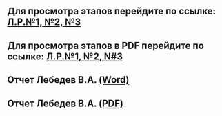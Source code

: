 ## Для просмотра этапов перейдите по ссылке: [Л.Р.№1, №2, №3](https://docs.google.com/document/d/1xruicirh_PXVLOryJETKe7-hskaP-C3L/edit?usp=sharing&ouid=101136925186791186403&rtpof=true&sd=true)
## Для просмотра этапов в PDF перейдите по ссылке: [Л.Р.№1, №2, N#3](https://drive.google.com/file/d/1V6dJkzk-VfP9L2HH7COGBVbw2YBrKnHZ/view?usp=sharing)

## Отчет Лебедев В.А. [(Word)](https://docs.google.com/document/d/1rqFi3ntJdju6yKNAWgNk7CNz60HsJ2Fk/edit?usp=sharing&ouid=101136925186791186403&rtpof=true&sd=true)
## Отчет Лебедев В.А. [(PDF)](https://drive.google.com/file/d/1_gvJIUZkkJ_WRSflIr-_y7r1bMAjLtuP/view?usp=sharing)
